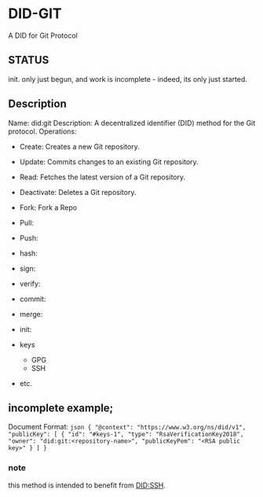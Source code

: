 # DID-GIT
A DID for Git Protocol

## STATUS
init.  only just begun, and work is incomplete - indeed, its only just started.

## Description
Name: did:git
Description: A decentralized identifier (DID) method for the Git protocol.
Operations:
- Create: Creates a new Git repository.
- Update: Commits changes to an existing Git repository.
- Read: Fetches the latest version of a Git repository.
- Deactivate: Deletes a Git repository.
- Fork: Fork a Repo
- Pull: 
- Push:
- hash:
- sign:
- verify:
- commit:
- merge:
- init:
- keys
  - GPG
  - SSH

- etc.

## incomplete example;


Document Format:
``json
{
  "@context": "https://www.w3.org/ns/did/v1",
  "publicKey": [
    {
      "id": "#keys-1",
      "type": "RsaVerificationKey2018",
      "owner": "did:git:<repository-name>",
      "publicKeyPem": "<RSA public key>"
    }
  ]
}
``

### note
this method is intended to benefit from [DID:SSH](https://github.com/WebCivics/did-method-ssh).